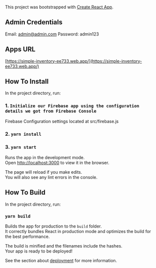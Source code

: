 This project was bootstrapped with [Create React App](https://github.com/facebook/create-react-app).

## Admin Credentials
Email: admin@admin.com
Password: admin123

## Apps URL
[https://simple-inventory-ee733.web.app/](https://simple-inventory-ee733.web.app/)

## How To Install

In the project directory, run:
### 1. `Initialize our Firebase app using the configuration details we got from Firebase Console`
Firebase Configuration settings located at src/firebase.js
### 2. `yarn install`

### 3. `yarn start`

Runs the app in the development mode.<br />
Open [http://localhost:3000](http://localhost:3000) to view it in the browser.

The page will reload if you make edits.<br />
You will also see any lint errors in the console.


## How To Build

In the project directory, run:
### `yarn build`

Builds the app for production to the `build` folder.<br />
It correctly bundles React in production mode and optimizes the build for the best performance.

The build is minified and the filenames include the hashes.<br />
Your app is ready to be deployed!

See the section about [deployment](https://facebook.github.io/create-react-app/docs/deployment) for more information.
